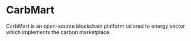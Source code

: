 # CarbMart
CarbMart is an open-source blockchain platform tailored to energy sector which implements the carbon marketplace.
